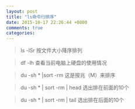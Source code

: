```yaml
---
layout: post
title: "ls命令行排序"
date: 2015-10-17 22:26:44 +0800
comments: true
categories: 
---
```


>ls -lSr 
按文件大小降序排列

> df -lh
查看当前电脑上硬盘的使用情况

> du -sh * |sort -rm
这是按兆（M）来排序

>du -sh * | sort -rm | head
选出排在前面的10个

>du -sh * | sort -rm | tail
选出排在后面的10个